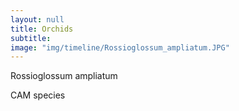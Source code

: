 ```yaml
---
layout: null
title: Orchids
subtitle:
image: "img/timeline/Rossioglossum_ampliatum.JPG"
---
```

<p>Rossioglossum ampliatum</p>
<p>CAM species</p>
<p></p>
